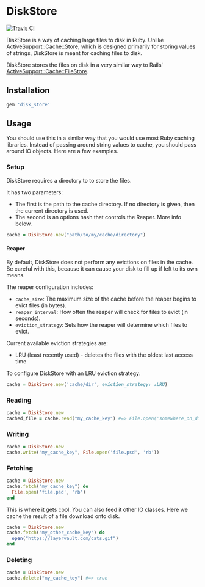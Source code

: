 # DiskStore

[![Travis CI](https://travis-ci.org/layervault/disk_store.png?branch=master)](https://travis-ci.org/layervault/disk_store)

DiskStore is a way of caching large files to disk in Ruby. Unlike ActiveSupport::Cache::Store,
which is designed primarily for storing values of strings, DiskStore is meant for
caching files to disk.

DiskStore stores the files on disk in a very similar way to Rails' [ActiveSupport::Cache::FileStore](http://api.rubyonrails.org/classes/ActiveSupport/Cache/FileStore.html).

## Installation

```ruby
gem 'disk_store'
```

## Usage

You should use this in a similar way that you would use most Ruby caching libraries. Instead
of passing around string values to cache, you should pass around IO objects. Here are a few
examples.

### Setup

DiskStore requires a directory to to store the files.

It has two parameters:

* The first is the path to the cache directory. If no directory is given, then the current directory is used.
* The second is an options hash that controls the Reaper. More info below.

```ruby
cache = DiskStore.new("path/to/my/cache/directory")
```

#### Reaper

By default, DiskStore does not perform any evictions on files in the cache. Be careful with this, because
it can cause your disk to fill up if left to its own means.

The reaper configuration includes:

* `cache_size`: The maximum size of the cache before the reaper begins to evict files (in bytes).
* `reaper_interval`: How often the reaper will check for files to evict (in seconds).
* `eviction_strategy`: Sets how the reaper will determine which files to evict.

Current available eviction strategies are:

* LRU (least recently used) - deletes the files with the oldest last access time

To configure DiskStore with an LRU eviction strategy:

``` ruby
cache = DiskStore.new('cache/dir', eviction_strategy: :LRU)
```

### Reading

```ruby
cache = DiskStore.new
cached_file = cache.read("my_cache_key") #=> File.open('somewhere_on_disk')
```

### Writing

```ruby
cache = DiskStore.new
cache.write("my_cache_key", File.open('file.psd', 'rb'))
```

### Fetching

```ruby
cache = DiskStore.new
cache.fetch("my_cache_key") do
  File.open('file.psd', 'rb')
end
```

This is where it gets cool. You can also feed it other IO classes.
Here we cache the result of a file download onto disk.

```ruby
cache = DiskStore.new
cache.fetch("my_other_cache_key") do
  open("https://layervault.com/cats.gif")
end
```

### Deleting

```ruby
cache = DiskStore.new
cache.delete("my_cache_key") #=> true
```
